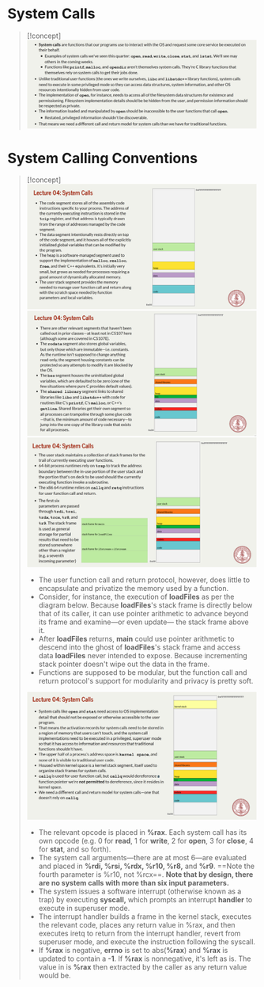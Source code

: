 # System Calls
> [!concept]
> ![](System_Calls.assets/image-20231229110648752.png)




# System Calling Conventions
> [!concept]
> ![](System_Calls.assets/image-20231229111304102.png)![](System_Calls.assets/image-20231229111323839.png)![](System_Calls.assets/image-20231229111418387.png)
> - The user function call and return protocol, however, does little to encapsulate and privatize the memory used by a function. 
> - Consider, for instance, the execution of **loadFiles** as per the diagram below. Because **loadFiles**'s stack frame is directly below that of its caller, it can use pointer arithmetic to advance beyond its frame and examine—or even update— the stack frame above it. 
> - After **loadFiles** returns, **main** could use pointer arithmetic to descend into the ghost of **loadFiles**'s stack frame and access data **loadFiles** never intended to expose. Because incrementing stack pointer doesn't wipe out the data in the frame.
> - Functions are supposed to be modular, but the function call and return protocol's support for modularity and privacy is pretty soft.
> 
> ![](System_Calls.assets/image-20231229111932850.png)
> - The relevant opcode is placed in **%rax**. Each system call has its own opcode (e.g. 0 for **read**, 1 for **write**, 2 for **open**, 3 for **close**, 4 for **stat**, and so forth). 
> - The system call arguments—there are at most 6—are evaluated and placed in **%rdi, %rsi, %rdx, %r10, %r8,** and **%r9**. ==Note the fourth parameter is %r10, not %rcx==. **Note that by design, there are no system calls with more than six input parameters.**
> - The system issues a software interrupt (otherwise known as a trap) by executing **syscall,** which prompts an interrupt **handler** to execute in superuser mode. 
> - The interrupt handler builds a frame in the kernel stack, executes the relevant code, places any return value in %rax, and then executes iretq to return from the interrupt handler, revert from superuser mode, and execute the instruction following the syscall.
> - If **%rax** is negative, **errno** is set to abs(**%rax**) and **%rax** is updated to contain a ­**-1**. If **%rax** is nonnegative, it's left as is. The value in is **%rax** then extracted by the caller as any return value would be.

